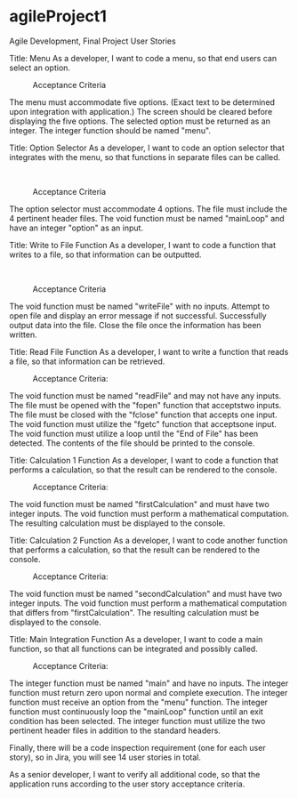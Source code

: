 # agileProject1
Agile Development, Final Project User Stories
 

Title: Menu
As a developer, I want to code a menu, so that end users can select an option.

 

      Acceptance Criteria

The menu must accommodate five options. (Exact text to be determined upon integration with application.)
The screen should be cleared before displaying the five options.
The selected option must be returned as an integer.
The integer function should be named "menu".
 

Title: Option Selector
As a developer, I want to code an option selector that integrates with the menu, so that functions in separate files can be called.

      

      Acceptance Criteria

The option selector must accommodate 4 options.
The file must include the 4 pertinent header files.
The void function must be named "mainLoop" and have an integer "option" as an input. 
 

Title: Write to File Function
As a developer, I want to code a function that writes to a file, so that information can be outputted.

      

      Acceptance Criteria

The void function must be named "writeFile" with no inputs.
Attempt to open file and display an error message if not successful. 
Successfully output data into the file.
Close the file once the information has been written.
 

Title: Read File Function
As a developer, I want to write a function that reads a file, so that information can be retrieved.

 

      Acceptance Criteria:

The void function must be named "readFile" and may not have any inputs.
The file must be opened with the "fopen" function that acceptstwo inputs.
The file must be closed with the "fclose" function that accepts one input.
The void function must utilize the "fgetc" function that acceptsone input.
The void function must utilize a loop until the "End of File" has been detected.
The contents of the file should be printed to the console.
 

Title: Calculation 1 Function
As a developer, I want to code a function that performs a calculation, so that the result can be rendered to the console.

      Acceptance Criteria:

The void function must be named "firstCalculation" and must have two integer inputs.
The void function must perform a mathematical computation.
The resulting calculation must be displayed to the console.
 

Title: Calculation 2 Function
As a developer, I want to code another function that performs a calculation, so that the result can be rendered to the console.

      Acceptance Criteria:

The void function must be named "secondCalculation" and must have two integer inputs.
The void function must perform a mathematical computation that differs from "firstCalculation".
The resulting calculation must be displayed to the console.
 

 

Title: Main Integration Function
As a developer, I want to code a main function, so that all functions can be integrated and possibly called.

 

      Acceptance Criteria:

The integer function must be named "main" and have no inputs.
The integer function must return zero upon normal and complete execution.
The integer function must receive an option from the "menu" function.
The integer function must continuously loop the "mainLoop" function until an exit condition has been selected.
The integer function must utilize the two pertinent header files in addition to the standard headers.
 

Finally, there will be a  code inspection requirement (one for each user story), so in Jira,   you will see 14 user stories in total.

 

As a senior developer, I want to verify all additional code, so that the application runs according to the user story acceptance criteria.
